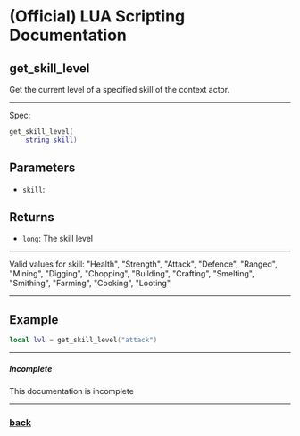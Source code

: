 
# (Official) LUA Scripting Documentation

## get_skill_level

Get the current level of a specified skill of the context actor.

___

Spec:

```lua
get_skill_level(
	string skill)
```

## Parameters

- `skill`: 

## Returns

- `long`: The skill level

___

Valid values for skill:
"Health", "Strength", "Attack", "Defence", "Ranged", "Mining", "Digging", "Chopping",
"Building", "Crafting", "Smelting", "Smithing", "Farming", "Cooking", "Looting"

___

## Example

```lua
local lvl = get_skill_level("attack")
```

___

##### Incomplete

This documentation is incomplete

___

### [back](../getters)
